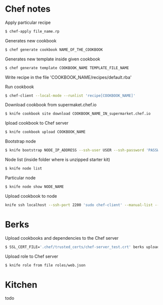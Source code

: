 # Chef notes

Apply particular recipe
```sh
$ chef-apply file_name.rp
```

Generates new cookbook
```sh
$ chef generate cookbook NAME_OF_THE_COOKBOOK
```

Generates new template inside given cookbook
```sh
$ chef generate template COOKBOOK_NAME TEMPLATE_FILE_NAME
```

Write recipe in the file 'COOKBOOK_NAME/recipes/default.rba'

Run cookbook
```sh
$ chef-client --local-mode --runlist 'recipe[COOKBOOK_NAME]'
```

Download cookbook from supermaket.chef.io
```sh
$ knife cookbook site download COOKBOOK_NAME_IN_supermarket.chef.io
```

Ipload cookbook to Chef server
```sh
$ knife cookbook upload COOKBOOK_NAME
```

Bootstrap node
```sh
$ knife bootstrap NODE_IP_ADDRESS --ssh-user USER --ssh-password 'PASSWORD' --sudo -use-sudo-password --node-name cnode1 --run-list 'recipe[COOKBOOK_NAME]'
```

Node list (inside folder where is unzipped starter kit)
```sh
$ knife node list
```

Particular node
```sh
$ knife node show NODE_NAME
```

Upload cookbook to node
```sh
knife ssh localhost --ssh-port 2200 'sudo chef-client' --manual-list --ssh-user vagrant --identity-file /home/vytautas/learn-chef/chef-server/.vagrant/machines/node1-ubuntu/virtualbox/private_key
```

# Berks
Upload cookbooks and dependencies to the Chef server
```sh
$ SSL_CERT_FILE='.chef/trusted_certs/chef-server_test.crt' berks upload
```

Upload role to Chef server
```sh
$ knife role from file roles/web.json
```

# Kitchen
todo
